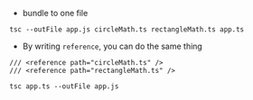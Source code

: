 - bundle to one file

```
tsc --outFile app.js circleMath.ts rectangleMath.ts app.ts
```

- By writing `reference`, you can do the same thing

```
/// <reference path="circleMath.ts" />
/// <reference path="rectangleMath.ts" />
```

```
tsc app.ts --outFile app.js
```
